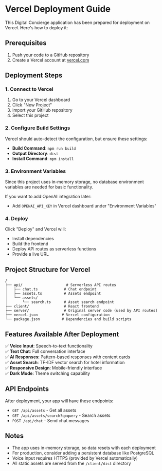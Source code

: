 # Vercel Deployment Guide

This Digital Concierge application has been prepared for deployment on Vercel. Here's how to deploy it:

## Prerequisites

1. Push your code to a GitHub repository
2. Create a Vercel account at [vercel.com](https://vercel.com)

## Deployment Steps

### 1. Connect to Vercel
1. Go to your Vercel dashboard
2. Click "New Project"
3. Import your GitHub repository
4. Select this project

### 2. Configure Build Settings
Vercel should auto-detect the configuration, but ensure these settings:

- **Build Command**: `npm run build`
- **Output Directory**: `dist`
- **Install Command**: `npm install`

### 3. Environment Variables
Since this project uses in-memory storage, no database environment variables are needed for basic functionality.

If you want to add OpenAI integration later:
- Add `OPENAI_API_KEY` in Vercel dashboard under "Environment Variables"

### 4. Deploy
Click "Deploy" and Vercel will:
- Install dependencies
- Build the frontend
- Deploy API routes as serverless functions
- Provide a live URL

## Project Structure for Vercel

```
/
├── api/                    # Serverless API routes
│   ├── chat.ts            # Chat endpoint
│   ├── assets.ts          # Assets endpoint
│   └── assets/
│       └── search.ts      # Asset search endpoint
├── client/                # React frontend
├── server/                # Original server code (used by API routes)
├── vercel.json           # Vercel configuration
└── package.json          # Dependencies and build scripts
```

## Features Available After Deployment

✅ **Voice Input**: Speech-to-text functionality  
✅ **Text Chat**: Full conversation interface  
✅ **AI Responses**: Pattern-based responses with content cards  
✅ **Asset Search**: TF-IDF vector search for hotel information  
✅ **Responsive Design**: Mobile-friendly interface  
✅ **Dark Mode**: Theme switching capability  

## API Endpoints

After deployment, your app will have these endpoints:
- `GET /api/assets` - Get all assets
- `GET /api/assets/search?q=query` - Search assets
- `POST /api/chat` - Send chat messages

## Notes

- The app uses in-memory storage, so data resets with each deployment
- For production, consider adding a persistent database like PostgreSQL
- Voice input requires HTTPS (provided by Vercel automatically)
- All static assets are served from the `/client/dist` directory